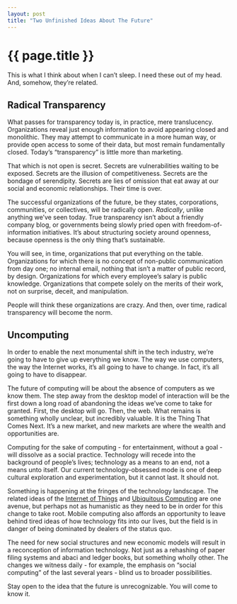 ```yaml
---
layout: post
title: "Two Unfinished Ideas About The Future"
---
```


{{ page.title }}
================

This is what I think about when I can’t sleep. I need these out of my head. And, somehow, they’re related.

Radical Transparency
--------------------

What passes for transparency today is, in practice, mere translucency. Organizations reveal just enough information to avoid appearing closed and monolithic. They may attempt to communicate in a more human way, or provide open access to some of their data, but most remain fundamentally closed. Today’s “transparency” is little more than marketing.

That which is not open is secret. Secrets are vulnerabilities waiting to be exposed. Secrets are the illusion of competitiveness. Secrets are the bondage of serendipity. Secrets are lies of omission that eat away at our social and economic relationships. Their time is over.

The successful organizations of the future, be they states, corporations, communities, or collectives, will be radically open. *Radically*, unlike anything we’ve seen today. True transparency isn’t about a friendly company blog, or governments being slowly pried open with freedom-of-information initiatives. It’s about structuring society around openness, because openness is the only thing that’s sustainable.

You will see, in time, organizations that put everything on the table. Organizations for which there is no concept of non-public communication from day one; no internal email, nothing that isn’t a matter of public record, by design. Organizations for which every employee’s salary is public knowledge. Organizations that compete solely on the merits of their work, not on surprise, deceit, and manipulation.

People will think these organizations are crazy. And then, over time, radical transparency will become the norm.

Uncomputing
-----------

In order to enable the next monumental shift in the tech industry, we’re going to have to give up everything we know. The way we use computers, the way the Internet works, it’s all going to have to change. In fact, it’s all going to have to disappear.

The future of computing will be about the absence of computers as we know them. The step away from the desktop model of interaction will be the first down a long road of abandoning the ideas we’ve come to take for granted. First, the desktop will go. Then, the web. What remains is something wholly unclear, but incredibly valuable. It is the Thing That Comes Next. It’s a new market, and new markets are where the wealth and opportunities are.

Computing for the sake of computing - for entertainment, without a goal - will dissolve as a social practice. Technology will recede into the background of people’s lives; technology as a means to an end, not a means unto itself. Our current technology-obsessed mode is one of deep cultural exploration and experimentation, but it cannot last. It should not.

Something is happening at the fringes of the technology landscape. The related ideas of the [Internet of Things](http://en.wikipedia.org/wiki/Internet_of_Things) and [Ubiquitous Computing](http://en.wikipedia.org/wiki/Ubiquitous_computing) are one avenue, but perhaps not as humanistic as they need to be in order for this change to take root. Mobile computing also affords an opportunity to leave behind tired ideas of how technology fits into our lives, but the field is in danger of being dominated by dealers of the status quo.

The need for new social structures and new economic models will result in a reconception of information technology. Not just as a rehashing of paper filing systems and abaci and ledger books, but something wholly other. The changes we witness daily - for example, the emphasis on “social computing” of the last several years - blind us to broader possibilities.

Stay open to the idea that the future is unrecognizable. You will come to know it.
